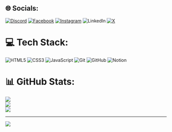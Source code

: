 
## 🌐 Socials:
[![Discord](https://img.shields.io/badge/Discord-%237289DA.svg?logo=discord&logoColor=white)](https://discord.gg/cedrick.g) [![Facebook](https://img.shields.io/badge/Facebook-%231877F2.svg?logo=Facebook&logoColor=white)](https://facebook.com/cedrickpaul.gliban) [![Instagram](https://img.shields.io/badge/Instagram-%23E4405F.svg?logo=Instagram&logoColor=white)](https://instagram.com/cedrickpaulll) ![LinkedIn](https://img.shields.io/badge/LinkedIn-%230077B5.svg?logo=linkedin&logoColor=white) [![X](https://img.shields.io/badge/X-black.svg?logo=X&logoColor=white)](https://x.com/ceddiee7) 

# 💻 Tech Stack:
![HTML5](https://img.shields.io/badge/html5-%23E34F26.svg?style=for-the-badge&logo=html5&logoColor=white) ![CSS3](https://img.shields.io/badge/css3-%231572B6.svg?style=for-the-badge&logo=css3&logoColor=white) ![JavaScript](https://img.shields.io/badge/javascript-%23323330.svg?style=for-the-badge&logo=javascript&logoColor=%23F7DF1E) ![Git](https://img.shields.io/badge/git-%23F05033.svg?style=for-the-badge&logo=git&logoColor=white) ![GitHub](https://img.shields.io/badge/github-%23121011.svg?style=for-the-badge&logo=github&logoColor=white) ![Notion](https://img.shields.io/badge/Notion-%23000000.svg?style=for-the-badge&logo=notion&logoColor=white)
# 📊 GitHub Stats:
![](https://github-readme-stats.vercel.app/api?username=ceddieee&theme=merko&hide_border=false&include_all_commits=false&count_private=false)<br/>
![](https://github-readme-streak-stats.herokuapp.com/?user=ceddieee&theme=merko&hide_border=false)<br/>
![](https://github-readme-stats.vercel.app/api/top-langs/?username=ceddieee&theme=merko&hide_border=false&include_all_commits=false&count_private=false&layout=compact)

---
[![](https://visitcount.itsvg.in/api?id=ceddieee&icon=0&color=0)](https://visitcount.itsvg.in)

<!-- Proudly created with GPRM ( https://gprm.itsvg.in ) -->
